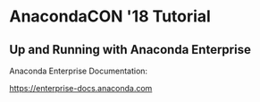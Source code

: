 # AnacondaCON '18 Tutorial
## Up and Running with Anaconda Enterprise

Anaconda Enterprise Documentation:

https://enterprise-docs.anaconda.com